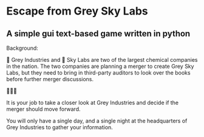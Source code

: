 # Escape from Grey Sky Labs
## A simple gui text-based game written in python

Background:

🔬 Grey Industries and 💊 Sky Labs are two of the largest chemical companies in the nation.
The two companies are planning a merger to create Grey Sky Labs, but they need to bring in third-party auditors
to look over the books before further merger discussions.

👩🏻‍🔬

It is your job to take a closer look at Grey Industries and decide if the merger should move forward.

You will only have a single day, and a single night at the headquarters of Grey Industries
to gather your information.



